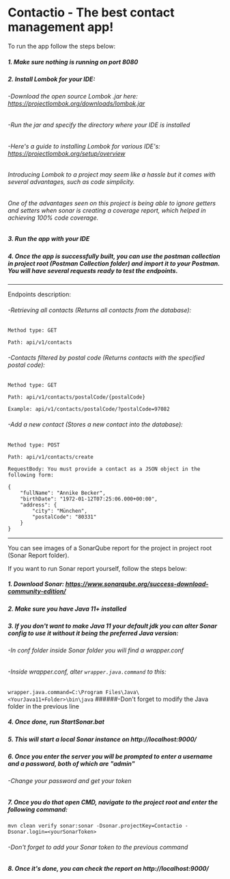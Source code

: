 # Contactio - The best contact management app!

To run the app follow the steps below:

##### 1. Make sure nothing is running on port 8080
##### 2. Install Lombok for your IDE:

###### -Download the open source Lombok .jar here: https://projectlombok.org/downloads/lombok.jar

###### -Run the jar and specify the directory where your IDE is installed 

###### -Here's a guide to installing Lombok for various IDE's: https://projectlombok.org/setup/overview

###### Introducing Lombok to a project may seem like a hassle but it comes with several advantages, such as code simplicity.


###### One of the advantages seen on this project is being able to ignore getters and setters when sonar is creating a coverage report, which helped in achieving 100% code coverage.
##### 3. Run the app with your IDE
##### 4. Once the app is successfully built, you can use the postman collection in project root (Postman Collection folder) and import it to your Postman. You will have several requests ready to test the endpoints.
_______________________________________________________
Endpoints description:
###### -Retrieving all contacts (Returns all contacts from the database):
`Method type: GET`

`Path: api/v1/contacts`

###### -Contacts filtered by postal code (Returns contacts with the specified postal code):
`Method type: GET`

`Path: api/v1/contacts/postalCode/{postalCode}`

`Example: api/v1/contacts/postalCode/?postalCode=97082`

###### -Add a new contact (Stores a new contact into the database):
`Method type: POST`

`Path: api/v1/contacts/create`

`RequestBody: You must provide a contact as a JSON object in the following form:`

```
{
    "fullName": "Annike Becker",
    "birthDate": "1972-01-12T07:25:06.000+00:00",
    "address": {
        "city": "München",
        "postalCode": "80331"
    }
}
```
_______________________________________________________
You can see images of a SonarQube report for the project in project root (Sonar Report folder).

If you want to run Sonar report yourself, follow the steps below:
##### 1. Download Sonar: https://www.sonarqube.org/success-download-community-edition/
##### 2. Make sure you have Java 11+ installed
##### 3. If you don't want to make Java 11 your default jdk you can alter Sonar config to use it without it being the preferred Java version:
###### -In conf folder inside Sonar folder you will find a wrapper.conf
###### -Inside wrapper.conf, alter `wrapper.java.command` to this: 
`wrapper.java.command=C:\Program Files\Java\<YourJava11+Folder>\bin\java`
######-Don't forget to modify the Java folder in the previous line
##### 4. Once done, run StartSonar.bat
##### 5. This will start a local Sonar instance on http://localhost:9000/
##### 6. Once you enter the server you will be prompted to enter a username and a password, both of which are "admin"
###### -Change your password and get your token
##### 7. Once you do that open CMD, navigate to the project root and enter the following command:
`mvn clean verify sonar:sonar -Dsonar.projectKey=Contactio -Dsonar.login=<yourSonarToken>`
###### -Don't forget to add your Sonar token to the previous command
##### 8. Once it's done, you can check the report on http://localhost:9000/